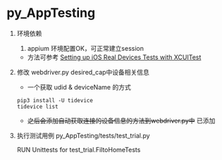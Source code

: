 # py_AppTesting

1. 环境依赖
    1. appium 环境配置OK，可正常建立session
      - 方法可参考 [Setting up iOS Real Devices Tests with XCUITest](https://github.com/appium/appium-xcuitest-driver/blob/master/docs/real-device-config.md)

2. 修改 webdriver.py desired_cap中设备相关信息

    - 一个获取 udid & deviceName 的方式
  
    ```
    pip3 install -U tidevice
    tidevice list
    ```
    - ~~之后会添加自动获取连接的设备信息的方法到webdriver.py中~~ 已添加
 
 3. 执行测试用例 py_AppTesting/tests/test_trial.py
 
    RUN Unittests for test_trial.FiltoHomeTests
 
